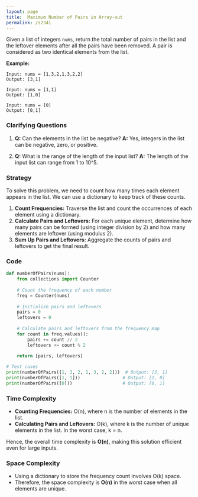 ```yaml
---
layout: page
title:  Maximum Number of Pairs in Array-out
permalink: /s2341
---
```


Given a list of integers `nums`, return the total number of pairs in the list and the leftover elements after all the pairs have been removed. A pair is considered as two identical elements from the list. 

**Example:**
```
Input: nums = [1,3,2,1,3,2,2]
Output: [3,1]

Input: nums = [1,1]
Output: [1,0]

Input: nums = [0]
Output: [0,1]
```

### Clarifying Questions

1. **Q:** Can the elements in the list be negative?
   **A:** Yes, integers in the list can be negative, zero, or positive.
   
2. **Q:** What is the range of the length of the input list?
   **A:** The length of the input list can range from 1 to 10^5.

### Strategy

To solve this problem, we need to count how many times each element appears in the list. We can use a dictionary to keep track of these counts.

1. **Count Frequencies:** Traverse the list and count the occurrences of each element using a dictionary.
2. **Calculate Pairs and Leftovers:** For each unique element, determine how many pairs can be formed (using integer division by 2) and how many elements are leftover (using modulus 2).
3. **Sum Up Pairs and Leftovers:** Aggregate the counts of pairs and leftovers to get the final result.

### Code

```python
def numberOfPairs(nums):
    from collections import Counter
    
    # Count the frequency of each number
    freq = Counter(nums)
    
    # Initialize pairs and leftovers
    pairs = 0
    leftovers = 0
    
    # Calculate pairs and leftovers from the frequency map
    for count in freq.values():
        pairs += count // 2
        leftovers += count % 2
    
    return [pairs, leftovers]

# Test cases
print(numberOfPairs([1, 3, 2, 1, 3, 2, 2]))  # Output: [3, 1]
print(numberOfPairs([1, 1]))                # Output: [1, 0]
print(numberOfPairs([0]))                   # Output: [0, 1]
```

### Time Complexity

- **Counting Frequencies:** O(n), where n is the number of elements in the list.
- **Calculating Pairs and Leftovers:** O(k), where k is the number of unique elements in the list. In the worst case, k = n.

Hence, the overall time complexity is **O(n)**, making this solution efficient even for large inputs.

### Space Complexity

- Using a dictionary to store the frequency count involves O(k) space.
- Therefore, the space complexity is **O(n)** in the worst case when all elements are unique.